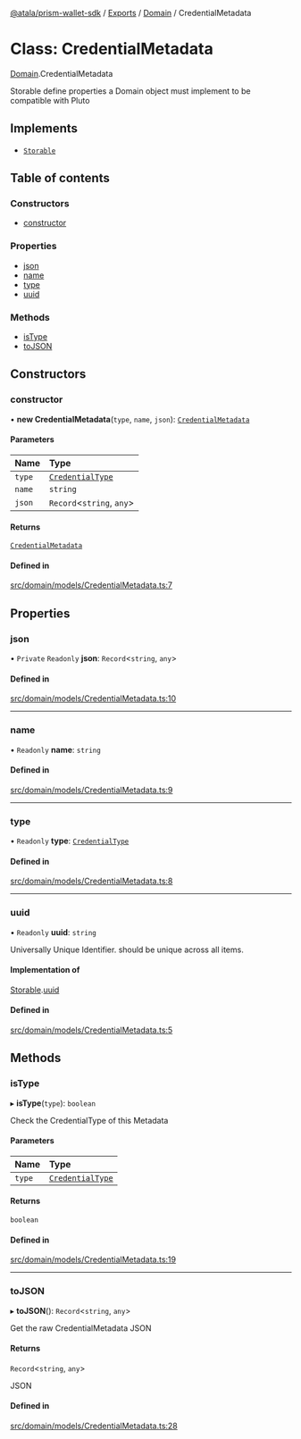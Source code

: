 [@atala/prism-wallet-sdk](../README.md) / [Exports](../modules.md) / [Domain](../modules/Domain.md) / CredentialMetadata

# Class: CredentialMetadata

[Domain](../modules/Domain.md).CredentialMetadata

Storable
define properties a Domain object must implement to be compatible with Pluto

## Implements

- [`Storable`](../interfaces/Domain.Pluto.Storable.md)

## Table of contents

### Constructors

- [constructor](Domain.CredentialMetadata.md#constructor)

### Properties

- [json](Domain.CredentialMetadata.md#json)
- [name](Domain.CredentialMetadata.md#name)
- [type](Domain.CredentialMetadata.md#type)
- [uuid](Domain.CredentialMetadata.md#uuid)

### Methods

- [isType](Domain.CredentialMetadata.md#istype)
- [toJSON](Domain.CredentialMetadata.md#tojson)

## Constructors

### constructor

• **new CredentialMetadata**(`type`, `name`, `json`): [`CredentialMetadata`](Domain.CredentialMetadata.md)

#### Parameters

| Name | Type |
| :------ | :------ |
| `type` | [`CredentialType`](../enums/Domain.CredentialType.md) |
| `name` | `string` |
| `json` | `Record`\<`string`, `any`\> |

#### Returns

[`CredentialMetadata`](Domain.CredentialMetadata.md)

#### Defined in

[src/domain/models/CredentialMetadata.ts:7](https://github.com/hyperledger/identus-edge-agent-sdk-ts/blob/2cdbf1ede368164be3dd56f3e362e76e94d48b48/src/domain/models/CredentialMetadata.ts#L7)

## Properties

### json

• `Private` `Readonly` **json**: `Record`\<`string`, `any`\>

#### Defined in

[src/domain/models/CredentialMetadata.ts:10](https://github.com/hyperledger/identus-edge-agent-sdk-ts/blob/2cdbf1ede368164be3dd56f3e362e76e94d48b48/src/domain/models/CredentialMetadata.ts#L10)

___

### name

• `Readonly` **name**: `string`

#### Defined in

[src/domain/models/CredentialMetadata.ts:9](https://github.com/hyperledger/identus-edge-agent-sdk-ts/blob/2cdbf1ede368164be3dd56f3e362e76e94d48b48/src/domain/models/CredentialMetadata.ts#L9)

___

### type

• `Readonly` **type**: [`CredentialType`](../enums/Domain.CredentialType.md)

#### Defined in

[src/domain/models/CredentialMetadata.ts:8](https://github.com/hyperledger/identus-edge-agent-sdk-ts/blob/2cdbf1ede368164be3dd56f3e362e76e94d48b48/src/domain/models/CredentialMetadata.ts#L8)

___

### uuid

• `Readonly` **uuid**: `string`

Universally Unique Identifier.
should be unique across all items.

#### Implementation of

[Storable](../interfaces/Domain.Pluto.Storable.md).[uuid](../interfaces/Domain.Pluto.Storable.md#uuid)

#### Defined in

[src/domain/models/CredentialMetadata.ts:5](https://github.com/hyperledger/identus-edge-agent-sdk-ts/blob/2cdbf1ede368164be3dd56f3e362e76e94d48b48/src/domain/models/CredentialMetadata.ts#L5)

## Methods

### isType

▸ **isType**(`type`): `boolean`

Check the CredentialType of this Metadata

#### Parameters

| Name | Type |
| :------ | :------ |
| `type` | [`CredentialType`](../enums/Domain.CredentialType.md) |

#### Returns

`boolean`

#### Defined in

[src/domain/models/CredentialMetadata.ts:19](https://github.com/hyperledger/identus-edge-agent-sdk-ts/blob/2cdbf1ede368164be3dd56f3e362e76e94d48b48/src/domain/models/CredentialMetadata.ts#L19)

___

### toJSON

▸ **toJSON**(): `Record`\<`string`, `any`\>

Get the raw CredentialMetadata JSON

#### Returns

`Record`\<`string`, `any`\>

JSON

#### Defined in

[src/domain/models/CredentialMetadata.ts:28](https://github.com/hyperledger/identus-edge-agent-sdk-ts/blob/2cdbf1ede368164be3dd56f3e362e76e94d48b48/src/domain/models/CredentialMetadata.ts#L28)
